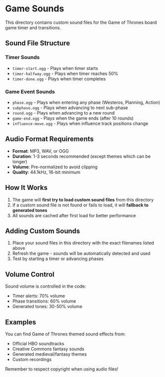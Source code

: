 # Game Sounds

This directory contains custom sound files for the Game of Thrones board game timer and transitions.

## Sound File Structure

### Timer Sounds
- `timer-start.ogg` - Plays when timer starts
- `timer-halfway.ogg` - Plays when timer reaches 50%
- `timer-done.ogg` - Plays when timer completes

### Game Event Sounds
- `phase.ogg` - Plays when entering any phase (Westeros, Planning, Action)
- `subphase.ogg` - Plays when advancing to next sub-phase
- `round.ogg` - Plays when advancing to a new round
- `game-end.ogg` - Plays when the game ends (after 10 rounds)
- `influence-move.ogg` - Plays when influence track positions change

## Audio Format Requirements

- **Format**: MP3, WAV, or OGG
- **Duration**: 1-3 seconds recommended (except themes which can be longer)
- **Volume**: Pre-normalized to avoid clipping
- **Quality**: 44.1kHz, 16-bit minimum

## How It Works

1. The game will **first try to load custom sound files** from this directory
2. If a custom sound file is not found or fails to load, it will **fallback to generated tones**
3. All sounds are cached after first load for better performance

## Adding Custom Sounds

1. Place your sound files in this directory with the exact filenames listed above
2. Refresh the game - sounds will be automatically detected and used
3. Test by starting a timer or advancing phases

## Volume Control

Sound volume is controlled in the code:
- Timer alerts: 70% volume
- Phase transitions: 60% volume  
- Generated tones: 30-50% volume

## Examples

You can find Game of Thrones themed sound effects from:
- Official HBO soundtracks
- Creative Commons fantasy sounds
- Generated medieval/fantasy themes
- Custom recordings

Remember to respect copyright when using audio files!